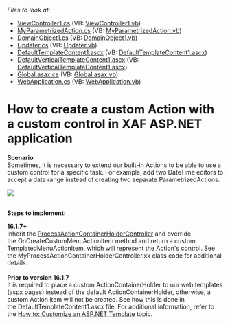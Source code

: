 <!-- default file list -->
*Files to look at*:

* [ViewController1.cs](./CS/Solution28.Module.Web/Controllers/ViewController1.cs) (VB: [ViewController1.vb](./VB/Solution28.Module.Web/Controllers/ViewController1.vb))
* [MyParametrizedAction.cs](./CS/Solution28.Module.Web/MyParametrizedAction.cs) (VB: [MyParametrizedAction.vb](./VB/Solution28.Module.Web/MyParametrizedAction.vb))
* [DomainObject1.cs](./CS/Solution28.Module/BusinessObjects/DomainObject1.cs) (VB: [DomainObject1.vb](./VB/Solution28.Module/BusinessObjects/DomainObject1.vb))
* [Updater.cs](./CS/Solution28.Module/DatabaseUpdate/Updater.cs) (VB: [Updater.vb](./VB/Solution28.Module/DatabaseUpdate/Updater.vb))
* [DefaultTemplateContent1.ascx](./CS/Solution28.Web/DefaultTemplateContent1.ascx) (VB: [DefaultTemplateContent1.ascx](./VB/Solution28.Web/DefaultTemplateContent1.ascx))
* [DefaultVerticalTemplateContent1.ascx](./CS/Solution28.Web/DefaultVerticalTemplateContent1.ascx) (VB: [DefaultVerticalTemplateContent1.ascx](./VB/Solution28.Web/DefaultVerticalTemplateContent1.ascx))
* [Global.asax.cs](./CS/Solution28.Web/Global.asax.cs) (VB: [Global.asax.vb](./VB/Solution28.Web/Global.asax.vb))
* [WebApplication.cs](./CS/Solution28.Web/WebApplication.cs) (VB: [WebApplication.vb](./VB/Solution28.Web/WebApplication.vb))
<!-- default file list end -->
# How to create a custom Action with a custom control in XAF ASP.NET application


<p><strong>Scenario</strong><br>Sometimes, it is necessary to extend our built-in Actions to be able to use a custom control for a specific task. For example, add two DateTime editors to accept a data range instead of creating two separate ParametrizedActions.</p>
<p><img src="https://raw.githubusercontent.com/DevExpress-Examples/how-to-create-a-custom-action-with-a-custom-control-in-xaf-aspnet-application-e4357/14.1.3+/media/dfa5b301-c102-11e6-80bf-00155d62480c.png"><br><br></p>
<p><strong>Steps to implement:<br></strong></p>
<p><strong>16.1.7+</strong><br>Inherit the <a href="https://documentation.devexpress.com/#eXpressAppFramework/clsDevExpressExpressAppWebSystemModuleProcessActionContainerHolderControllertopic">ProcessActionContainerHolderController</a> and override the OnCreateCustomMenuActionItem method and return a custom TemplatedMenuActionItem, which will represent the Action's control. See the MyProcessActionContainerHolderController.xx class code for additional details.<br><br><strong>Prior to version 16.1.7<br></strong>It is required to place a custom ActionContainerHolder to our web templates (aspx pages) instead of the default ActionContainerHolder, otherwise, a custom Action item will not be created. See how this is done in the DefaultTemplateContent1.ascx file. For additional information, refer to the <a href="https://documentation.devexpress.com/eXpressAppFramework/CustomDocument113460.aspx">How to: Customize an ASP.NET Template</a> topic.</p>

<br/>


